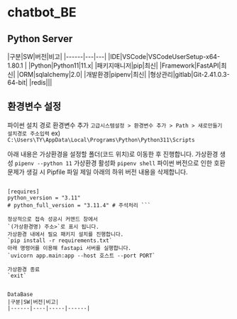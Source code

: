 # chatbot_BE
## Python Server
|구분|SW|버전|비고|
|------|---|---|
|IDE|VSCode|VSCodeUserSetup-x64-1.80.1 |
|Python|Python11|11.x|
|패키지매니저|pip|최신|
|Framework|FastAPI|최신|
|ORM|sqlalchemy|2.0|
|개발환경|pipenv|최신|
|형상관리|gitlab|Git-2.41.0.3-64-bit|
|redis|||

## 환경변수 설정

파이썬 설치 경로 환경변수 추가
`고급시스템설정 > 환경변수 추가 > Path > 새로만들기  설치경로 주소입력`
ex) `C:\Users\TY\AppData\Local\Programs\Python\Python311\Scripts`

아래 내용은 가상환경을 설정할 폴더(코드 위치)로 이동한 후 진행합니다.
가상환경 생성
`pipenv --python 11`
가상환경 활성화
`pipenv shell`
파이썬 버전으로 인한 호환 문제가 생길 시 Pipfile 파일 제일 아래의 하위 버전 내용을 삭제합니다.
 ``` # Pipfile

 [requires]
 python_version = "3.11"
 # python_full_version = "3.11.4" # 주석처리 ```

정상적으로 접속 성공시 커맨드 창에서 
`(가상환경명) 주소>`로 표시 됩니다. 
가상환경 내에서 필요 패키지 설치를 진행합니다.
 `pip install -r requirements.txt`
아래 명령어를 이용해 fastapi 서버를 실행합니다.
 `uvicorn app.main:app --host 호스트 --port PORT`

가상환경 종료 
`exit`


 DataBase
|구분|SW|버전|비고|
|------|----|-----|------|
